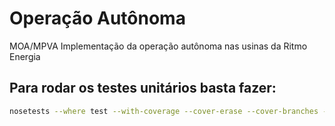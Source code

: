 # Operação Autônoma
MOA/MPVA
Implementação da operação autônoma nas usinas da Ritmo Energia

## Para rodar os testes unitários basta fazer:
```bash
nosetests --where test --with-coverage --cover-erase --cover-branches --cover-package src --cover-min-percentage=5
```
